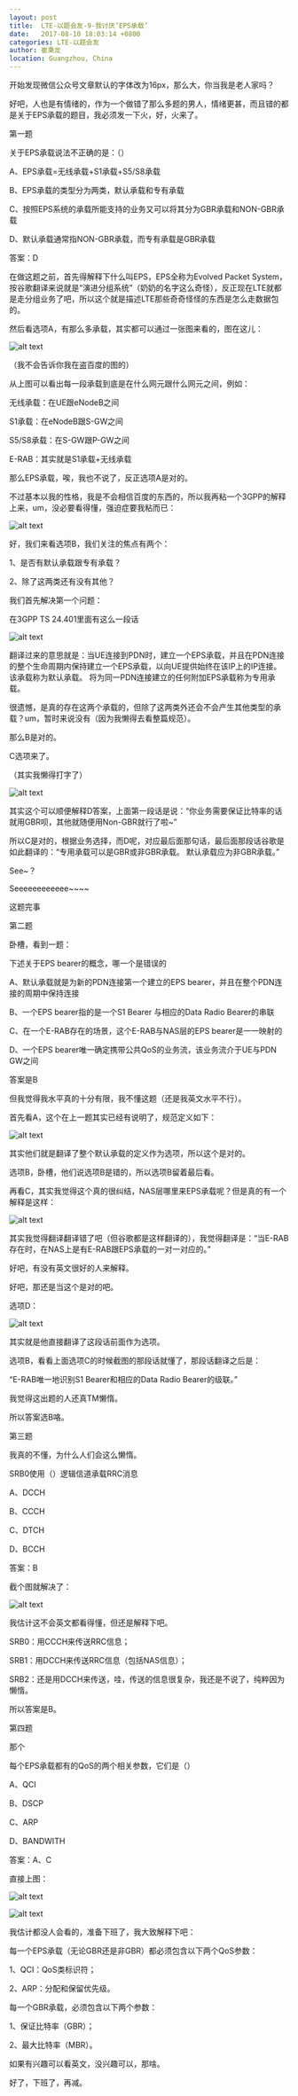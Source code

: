 ```yaml
---
layout: post
title:  LTE-以题会友-9-我讨厌‘EPS承载’
date:   2017-08-10 18:03:14 +0800
categories: LTE-以题会友
author: 崔秉龙
location: Guangzhou, China
---
```



开始发现微信公众号文章默认的字体改为16px，那么大，你当我是老人家吗？

好吧，人也是有情绪的，作为一个做错了那么多题的男人，情绪更甚，而且错的都是关于EPS承载的题目，我必须发一下火，好，火来了。


第一题

关于EPS承载说法不正确的是：（）

   A、EPS承载=无线承载+S1承载+S5/S8承载

   B、EPS承载的类型分为两类，默认承载和专有承载

   C、按照EPS系统的承载所能支持的业务又可以将其分为GBR承载和NON-GBR承载

   D、默认承载通常指NON-GBR承载，而专有承载是GBR承载



答案：D





在做这题之前，首先得解释下什么叫EPS，EPS全称为Evolved Packet System，按谷歌翻译来说就是“演进分组系统”（奶奶的名字这么奇怪），反正现在LTE就都是走分组业务了吧，所以这个就是描述LTE那些奇奇怪怪的东西是怎么走数据包的。

然后看选项A，有那么多承载，其实都可以通过一张图来看的，图在这儿：


![alt text](/photo/InPost/LTE/9/image.png)

（我不会告诉你我在盗百度的图的）

从上图可以看出每一段承载到底是在什么网元跟什么网元之间，例如：

无线承载：在UE跟eNodeB之间

S1承载：在eNodeB跟S-GW之间

S5/S8承载：在S-GW跟P-GW之间

E-RAB：其实就是S1承载+无线承载

那么EPS承载，唉，我也不说了，反正选项A是对的。

不过基本以我的性格，我是不会相信百度的东西的，所以我再粘一个3GPP的解释上来，um，没必要看得懂，强迫症要我粘而已：


![alt text](/photo/InPost/LTE/9/image-1.png)



好，我们来看选项B，我们关注的焦点有两个：

1、是否有默认承载跟专有承载？

2、除了这两类还有没有其他？

我们首先解决第一个问题：

在3GPP TS 24.401里面有这么一段话


![alt text](/photo/InPost/LTE/9/image-2.png)

翻译过来的意思就是：当UE连接到PDN时，建立一个EPS承载，并且在PDN连接的整个生命周期内保持建立一个EPS承载，以向UE提供始终在该IP上的IP连接。 该承载称为默认承载。 将为同一PDN连接建立的任何附加EPS承载称为专用承载。

很遗憾，是真的存在这两个承载的，但除了这两类外还会不会产生其他类型的承载？um，暂时来说没有（因为我懒得去看整篇规范）。

那么B是对的。



C选项来了。

（其实我懒得打字了）


![alt text](/photo/InPost/LTE/9/image-3.png)

其实这个可以顺便解释D答案，上面第一段话是说：“你业务需要保证比特率的话就用GBR呗，其他就随便用Non-GBR就行了啦~”

所以C是对的，根据业务选择，而D呢，对应最后面那句话，最后面那段话谷歌是如此翻译的：“专用承载可以是GBR或非GBR承载。 默认承载应为非GBR承载。”

See~？

Seeeeeeeeeeee~~~~

这题完事


第二题

卧槽，看到一题：


下述关于EPS bearer的概念，哪一个是错误的

   A、默认承载就是为新的PDN连接第一个建立的EPS bearer，并且在整个PDN连接的周期中保持连接

   B、一个EPS bearer指的是一个S1 Bearer 与相应的Data Radio Bearer的串联

   C、在一个E-RAB存在的场景，这个E-RAB与NAS层的EPS bearer是一一映射的

   D、一个EPS bearer唯一确定携带公共QoS的业务流，该业务流介于UE与PDN GW之间





答案是B

但我觉得我水平真的十分有限，我不懂这题（还是我英文水平不行）。

首先看A，这个在上一题其实已经有说明了，规范定义如下：


![alt text](/photo/InPost/LTE/9/image-4.png)

其实他们就是翻译了整个默认承载的定义作为选项，所以这个是对的。

选项B，卧槽，他们说选项B是错的，所以选项B留着最后看。

再看C，其实我觉得这个真的很纠结，NAS层哪里来EPS承载呢？但是真的有一个解释是这样：


![alt text](/photo/InPost/LTE/9/image-5.png)

其实我觉得翻译翻译错了吧（但谷歌都是这样翻译的），我觉得翻译是：“当E-RAB存在时，在NAS上是有E-RAB跟EPS承载的一对一对应的。”

好吧，有没有英文很好的人来解释。

好吧，那还是当这个是对的吧。

选项D：


![alt text](/photo/InPost/LTE/9/image-6.png)

其实就是他直接翻译了这段话前面作为选项。

选项B，看看上面选项C的时候截图的那段话就懂了，那段话翻译之后是：

“E-RAB唯一地识别S1 Bearer和相应的Data Radio Bearer的级联。”

我觉得这出题的人还真TM懒惰。

所以答案选B咯。


第三题

我真的不懂，为什么人们会这么懒惰。



SRB0使用（）逻辑信道承载RRC消息

   A、DCCH

   B、CCCH

   C、DTCH

   D、BCCH



答案：B



截个图就解决了：


![alt text](/photo/InPost/LTE/9/image-7.png)

我估计这不会英文都看得懂，但还是解释下吧。

SRB0：用CCCH来传送RRC信息；

SRB1：用DCCH来传送RRC信息（包括NAS信息）；

SRB2：还是用DCCH来传送，哇，传送的信息很复杂，我还是不说了，纯粹因为懒惰。

所以答案是B。


第四题



那个


每个EPS承载都有的QoS的两个相关参数，它们是（）

   A、QCI

   B、DSCP

   C、ARP

   D、BANDWITH



答案：A、C



直接上图：


![alt text](/photo/InPost/LTE/9/image-8.png)



![alt text](/photo/InPost/LTE/9/image-9.png)




我估计都没人会看的，准备下班了，我大致解释下吧：



每一个EPS承载（无论GBR还是非GBR）都必须包含以下两个QoS参数：

1、QCI：QoS类标识符；

2、ARP：分配和保留优先级。



每一个GBR承载，必须包含以下两个参数：

1、保证比特率（GBR）；

2、最大比特率（MBR）。

如果有兴趣可以看英文，没兴趣可以，那啥。



好了，下班了，再减。




